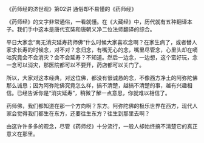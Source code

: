 
《药师经的济世观》第02讲 通俗却不易懂的《药师经》

《药师经》的文字非常通俗，一看就懂。在《大藏经》中，历代就有五种翻译本子。我们手中这本是唐代玄奘和唐朝义净二位法师翻译的综合。

平日大家念“南无消灾延寿药师佛”什么时候大家喜欢念啊？在家生病了，或者替人家求长寿的时候念，对不对？念归念，有嘴无心的念，嘴里尽管念，心里头却在嘀咕究竟会不会消灾？会不会延寿？不知道。然后一边念，一边想，这个蛮好玩，念一念可以消灾，那医院都可以不要开，药店都可以关门了。

所以，大家对这本经典，对这位佛，都没有很诚恳的念，不像西方净土的阿弥陀佛那么诚恳；因为阿弥陀佛究竟怎么样，搞不清楚，越搞不清楚的事，越有兴趣相信。已经告诉你是“消灾延寿”，稍微了解一点意思，你就难以相信了。

药师佛，我们都知道在那一个方向啊？东方。阿弥陀佛的极乐世界在西方，现代人家会觉得我们都生在东方，还要往生东方？往生到那里去啊？

由这许许多多的观念，尽管《药师经》十分流行，一般人却始终搞不清楚它的真正意义在那里。